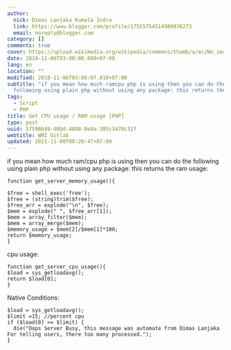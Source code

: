 ```yaml
---
author:
  nick: Dimas Lanjaka Kumala Indra
  link: https://www.blogger.com/profile/17555754514989936273
  email: noreply@blogger.com
category: []
comments: true
cover: https://upload.wikimedia.org/wikipedia/commons/thumb/a/ac/No_image_available.svg/2048px-No_image_available.svg.png
date: 2018-11-06T03:08:00.000+07:00
lang: en
location: ""
modified: 2018-11-06T03:08:07.010+07:00
subtitle: "if you mean how much ramcpu php is using then you can do the
  following using plain php without using any package: this returns the"
tags:
  - Script
  - PHP
title: Get CPU usage / RAM usage [PHP]
type: post
uuid: 57598649-d08d-4888-8e8a-385c3470c327
webtitle: WMI Gitlab
updated: 2021-11-08T00:26:47+07:00
---
```


<p>    if you mean how much ram/cpu php is using then you can do the following     using plain php without using any package: this returns the ram usage: </p><pre><code>function get_server_memory_usage(){<br><br>$free = shell_exec('free');<br>$free = (string)trim($free);<br>$free_arr = explode("\n", $free);<br>$mem = explode(" ", $free_arr[1]);<br>$mem = array_filter($mem);<br>$mem = array_merge($mem);<br>$memory_usage = $mem[2]/$mem[1]*100;<br>return $memory_usage;<br>}</code></pre><p>    cpu usage: </p><pre><code>function get_server_cpu_usage(){<br>$load = sys_getloadavg();<br>return $load[0];<br>}</code></pre><p>Native Conditions:</p><pre><code>$load = sys_getloadavg();<br>$limit =15; //percent cpu<br>if ($load[0] &gt;= $limit) {<br>  die("Oops Server Busy, this message was automate from Dimas Lanjaka For telling users, there too many processed.");<br>}</code></pre><script>document.querySelectorAll("pre,code");
  pretext.forEach(function (el) {
    el.classList.toggle("notranslate", true);
  });</script>